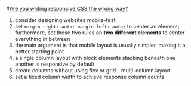 #[Are you writing responsive CSS the wrong way?](https://www.youtube.com/watch?v=0ohtVzCSHqs)
1. consider designing websites mobile-first
2. set ```margin-right: auto; margin-left: auto;``` to center an element; furthermore, set these two rules on **two different elements** to center everything in between
3. the main argument is that mobile layout is usually simpler, 
making it a better starting point
4. a single column layout with block elements stacking beneath one another is responsive by default
5. create columns without using flex or grid - multi-column layout
6. set a fixed column width to achieve response column counts
